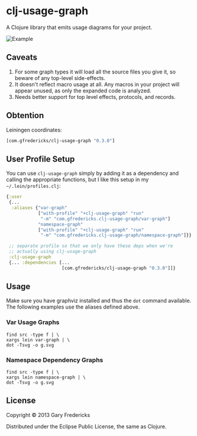 # clj-usage-graph

A Clojure library that emits usage diagrams for your project.

![Example](g.svg)

## Caveats

1. For some graph types it will load all the source files you give it,
   so beware of any top-level side-effects.
2. It doesn't reflect macro usage at all. Any macros in your project
   will appear unused, as only the expanded code is analyzed.
3. Needs better support for top level effects, protocols, and records.

## Obtention

Leiningen coordinates:

``` clojure
[com.gfredericks/clj-usage-graph "0.3.0"]
```

## User Profile Setup

You can use `clj-usage-graph` simply by adding it as a dependency
and calling the appropriate functions, but I like this setup in my
`~/.lein/profiles.clj`:

``` clojure
{:user
 {...
  :aliases {"var-graph"
            ["with-profile" "+clj-usage-graph" "run"
             "-m" "com.gfredericks.clj-usage-graph/var-graph"]
            "namespace-graph"
            ["with-profile" "+clj-usage-graph" "run"
             "-m" "com.gfredericks.clj-usage-graph/namespace-graph"]}}

 ;; separate profile so that we only have these deps when we're
 ;; actually using clj-usage-graph
 :clj-usage-graph
 {... :dependencies [...
                     [com.gfredericks/clj-usage-graph "0.3.0"]]}
```

## Usage

Make sure you have graphviz installed and thus the `dot` command
available. The following examples use the aliases defined above.

### Var Usage Graphs

```
find src -type f | \
xargs lein var-graph | \
dot -Tsvg -o g.svg
```

### Namespace Dependency Graphs

```
find src -type f | \
xargs lein namespace-graph | \
dot -Tsvg -o g.svg
```

## License

Copyright © 2013 Gary Fredericks

Distributed under the Eclipse Public License, the same as Clojure.
